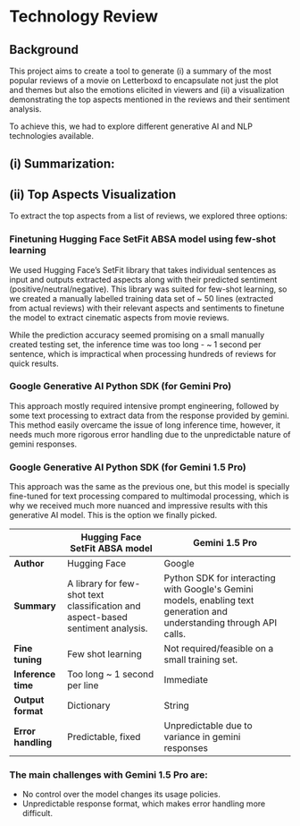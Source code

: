 # Technology Review

## Background

This project aims to create a tool to generate (i) a summary of the most popular reviews of a movie on Letterboxd to encapsulate not just the plot and themes but also the emotions elicited in viewers and (ii) a visualization demonstrating the top aspects mentioned in the reviews and their sentiment analysis.

To achieve this, we had to explore different generative AI and NLP technologies available.

## (i) Summarization:



## (ii) Top Aspects Visualization

To extract the top aspects from a list of reviews, we explored three options:

### Finetuning Hugging Face SetFit ABSA model using few-shot learning
We used Hugging Face’s SetFit library that takes individual sentences as input and outputs extracted aspects along with their predicted sentiment (positive/neutral/negative). This library was suited for few-shot learning, so we created a manually labelled training data set of ~ 50 lines (extracted from actual reviews) with their relevant aspects and sentiments to finetune the model to extract cinematic aspects from movie reviews.

While the prediction accuracy seemed promising on a small manually created testing set, the inference time was too long - ~ 1 second per sentence, which is impractical when processing hundreds of reviews for quick results.

### Google Generative AI Python SDK (for Gemini Pro)
This approach mostly required intensive prompt engineering, followed by some text processing to extract data from the response provided by gemini. This method easily overcame the issue of long inference time, however, it needs much more rigorous error handling due to the unpredictable nature of gemini responses.

### Google Generative AI Python SDK (for Gemini 1.5 Pro)
This approach was the same as the previous one, but this model is specially fine-tuned for text processing compared to multimodal processing, which is why we received much more nuanced and impressive results with this generative AI model. This is the option we finally picked.

|                                | Hugging Face SetFit ABSA model | Gemini 1.5 Pro |
|--------------------------------|--------------------------------|---------------|
| **Author**                     | Hugging Face                   | Google        |
| **Summary**                    | A library for few-shot text classification and aspect-based sentiment analysis. | Python SDK for interacting with Google's Gemini models, enabling text generation and understanding through API calls. |
| **Fine tuning**                 | Few shot learning              | Not required/feasible on a small training set. |
| **Inference time**              | Too long ~ 1 second per line   | Immediate     |
| **Output format**               | Dictionary                     | String       |
| **Error handling**              | Predictable, fixed             | Unpredictable due to variance in gemini responses |

### The main challenges with Gemini 1.5 Pro are:
- No control over the model changes its usage policies.
- Unpredictable response format, which makes error handling more difficult.
